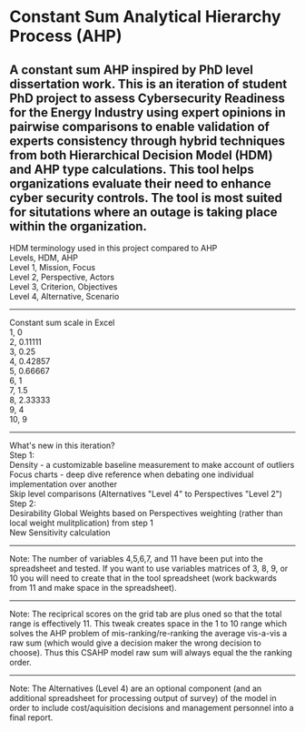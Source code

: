 # Constant Sum Analytical Hierarchy Process (AHP)
A constant sum AHP inspired by PhD level dissertation work. This is an iteration of student PhD project to assess Cybersecurity Readiness for the Energy Industry using expert opinions in pairwise comparisons to enable validation of experts consistency through hybrid techniques from both Hierarchical Decision Model (HDM) and AHP type calculations. This tool helps organizations evaluate their need to enhance cyber security controls. The tool is most suited for situtations where an outage is taking place within the organization.  
---
HDM terminology used in this project compared to AHP  
Levels, HDM, AHP  
Level 1, Mission, Focus  
Level 2, Perspective, Actors  
Level 3, Criterion, Objectives  
Level 4, Alternative, Scenario  
***
Constant sum scale in Excel  
1,	0  
2,	0.11111  
3,	0.25  
4,	0.42857  
5,	0.66667  
6,	1  
7,	1.5  
8,	2.33333  
9,	4  
10,	9  
***
What's new in this iteration?  
Step 1:  
Density - a customizable baseline measurement to make account of outliers  
Focus charts - deep dive reference when debating one individual implementation over another  
Skip level comparisons (Alternatives "Level 4" to Perspectives "Level 2")  
Step 2:  
Desirability Global Weights based on Perspectives weighting (rather than local weight mulitplication) from step 1  
New Sensitivity calculation
***
Note: The number of variables 4,5,6,7, and 11 have been put into the spreadsheet and tested. If you want to use variables matrices of 3, 8, 9, or 10 you will need to create that in the tool spreadsheet (work backwards from 11 and make space in the spreadsheet).  
***
Note: The reciprical scores on the grid tab are plus oned so that the total range is effectively 11. This tweak creates space in the 1 to 10 range which solves the AHP problem of mis-ranking/re-ranking the average vis-a-vis a raw sum (which would give a decision maker the wrong decision to choose). Thus this CSAHP model raw sum will always equal the the ranking order.
***
Note: The Alternatives (Level 4) are an optional component (and an additional spreadsheet for processing output of survey) of the model in order to include cost/aquisition decisions and management personnel into a final report.
